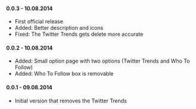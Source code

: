 #### 0.0.3 - 10.08.2014
* First official release
* Added: Better description and icons
* Fixed: The Twitter Trends gets delete more accurate

#### 0.0.2 - 10.08.2014
* Added: Small option page with two options (Twitter Trends and Who To Follow)
* Added: Who To Follow box is removable 

#### 0.0.1 - 09.08.2014
* Initial version that removes the Twitter Trends